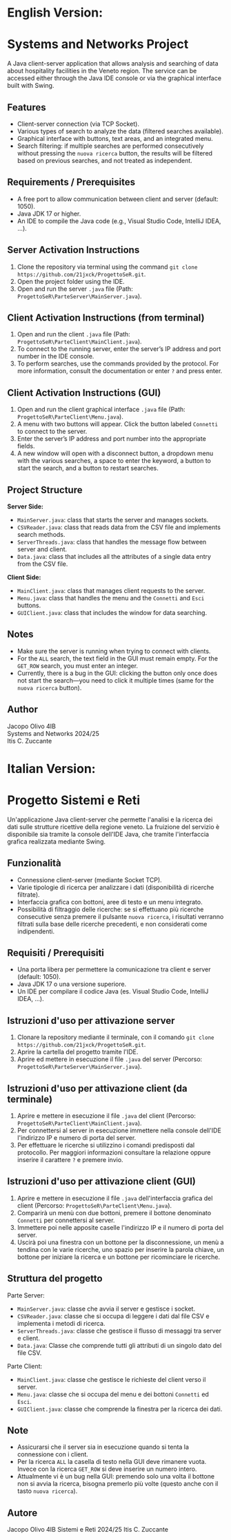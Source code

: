 # English Version:

# Systems and Networks Project  
A Java client-server application that allows analysis and searching of data about hospitality facilities in the Veneto region. The service can be accessed either through the Java IDE console or via the graphical interface built with Swing.

## Features  
- Client-server connection (via TCP Socket).  
- Various types of search to analyze the data (filtered searches available).  
- Graphical interface with buttons, text areas, and an integrated menu.  
- Search filtering: if multiple searches are performed consecutively without pressing the `nuova ricerca` button, the results will be filtered based on previous searches, and not treated as independent.

## Requirements / Prerequisites  
- A free port to allow communication between client and server (default: 1050).  
- Java JDK 17 or higher.  
- An IDE to compile the Java code (e.g., Visual Studio Code, IntelliJ IDEA, ...).

## Server Activation Instructions  
1. Clone the repository via terminal using the command `git clone https://github.com/21jxck/ProgettoSeR.git`.  
2. Open the project folder using the IDE.  
3. Open and run the server `.java` file (Path: `ProgettoSeR\ParteServer\MainServer.java`).

## Client Activation Instructions (from terminal)  
1. Open and run the client `.java` file (Path: `ProgettoSeR\ParteClient\MainClient.java`).  
2. To connect to the running server, enter the server’s IP address and port number in the IDE console.  
3. To perform searches, use the commands provided by the protocol. For more information, consult the documentation or enter `?` and press enter.

## Client Activation Instructions (GUI)  
1. Open and run the client graphical interface `.java` file (Path: `ProgettoSeR\ParteClient\Menu.java`).  
2. A menu with two buttons will appear. Click the button labeled `Connetti` to connect to the server.  
3. Enter the server’s IP address and port number into the appropriate fields.  
4. A new window will open with a disconnect button, a dropdown menu with the various searches, a space to enter the keyword, a button to start the search, and a button to restart searches.

## Project Structure  
**Server Side:**  
- `MainServer.java`: class that starts the server and manages sockets.  
- `CSVReader.java`: class that reads data from the CSV file and implements search methods.  
- `ServerThreads.java`: class that handles the message flow between server and client.  
- `Data.java`: class that includes all the attributes of a single data entry from the CSV file.

**Client Side:**  
- `MainClient.java`: class that manages client requests to the server.  
- `Menu.java`: class that handles the menu and the `Connetti` and `Esci` buttons.  
- `GUIClient.java`: class that includes the window for data searching.

## Notes  
- Make sure the server is running when trying to connect with clients.  
- For the `ALL` search, the text field in the GUI must remain empty. For the `GET_ROW` search, you must enter an integer.  
- Currently, there is a bug in the GUI: clicking the button only once does not start the search—you need to click it multiple times (same for the `nuova ricerca` button).

## Author  
Jacopo Olivo 4IB  
Systems and Networks 2024/25  
Itis C. Zuccante


# Italian Version:

# Progetto Sistemi e Reti
Un'applicazione Java client-server che permette l'analisi e la ricerca dei dati sulle strutture ricettive della regione veneto. La fruizione del servizio è disponibile sia tramite la console dell'IDE Java, che tramite l'interfaccia grafica realizzata mediante Swing.

## Funzionalità
- Connessione client-server (mediante Socket TCP).
- Varie tipologie di ricerca per analizzare i dati (disponibilità di ricerche filtrate).
- Interfaccia grafica con bottoni, aree di testo e un menu integrato.
- Possibilità di filtraggio delle ricerche: se si effettuano più ricerche consecutive senza premere il pulsante `nuova ricerca`, i risultati verranno filtrati sulla base delle ricerche precedenti, e non considerati come indipendenti.

## Requisiti / Prerequisiti
- Una porta libera per permettere la comunicazione tra client e server (default: 1050).
- Java JDK 17 o una versione superiore.
- Un IDE per compilare il codice Java (es. Visual Studio Code, IntelliJ IDEA, ...).

## Istruzioni d'uso per attivazione server
1. Clonare la repository mediante il terminale, con il comando `git clone https://github.com/21jxck/ProgettoSeR.git`.
2. Aprire la cartella del progetto tramite l'IDE.
3. Aprire ed mettere in esecuzione il file `.java` del server (Percorso: `ProgettoSeR\ParteServer\MainServer.java`).

## Istruzioni d'uso per attivazione client (da terminale)
1. Aprire e mettere in esecuzione il file `.java` del client (Percorso: `ProgettoSeR\ParteClient\MainClient.java`).
2. Per connettersi al server in esecuzione immettere nella console dell'IDE l'indirizzo IP e numero di porta del server.
3. Per effettuare le ricerche si utilizzino i comandi predisposti dal protocollo. Per maggiori informazioni consultare la relazione oppure inserire il carattere `?` e premere invio.

## Istruzioni d'uso per attivazione client (GUI)
1. Aprire e mettere in esecuzione il file `.java` dell'interfaccia grafica del client (Percorso: `ProgettoSeR\ParteClient\Menu.java`).
2. Comparirà un menù con due bottoni, premere il bottone denominato `Connetti` per connettersi al server.
3. Immettere poi nelle apposite caselle l'indirizzo IP e il numero di porta del server.
4. Uscirà poi una finestra con un bottone per la disconnessione, un menù a tendina con le varie ricerche, uno spazio per inserire la parola chiave, un bottone per iniziare la ricerca e un bottone per ricominciare le ricerche.

## Struttura del progetto
Parte Server:
- `MainServer.java`: classe che avvia il server e gestisce i socket.
- `CSVReader.java`: classe che si occupa di leggere i dati dal file CSV e implementa i metodi di ricerca.
- `ServerThreads.java`: classe che gestisce il flusso di messaggi tra server e client.
- `Data.java`: Classe che comprende tutti gli attributi di un singolo dato del file CSV.

Parte Client:
- `MainClient.java`: classe che gestisce le richieste del client verso il server.
- `Menu.java`: classe che si occupa del menu e dei bottoni `Connetti` ed `Esci`.
- `GUIClient.java`: classe che comprende la finestra per la ricerca dei dati.

## Note 
- Assicurarsi che il server sia in esecuzione quando si tenta la connessione con i client.
- Per la ricerca `ALL` la casella di testo nella GUI deve rimanere vuota. Invece con la ricerca `GET_ROW` si deve inserire un numero intero.
- Attualmente vi è un bug nella GUI: premendo solo una volta il bottone non si avvia la ricerca, bisogna premerlo più volte (questo anche con il tasto `nuova ricerca`).

## Autore
Jacopo Olivo 4IB
Sistemi e Reti 2024/25
Itis C. Zuccante
